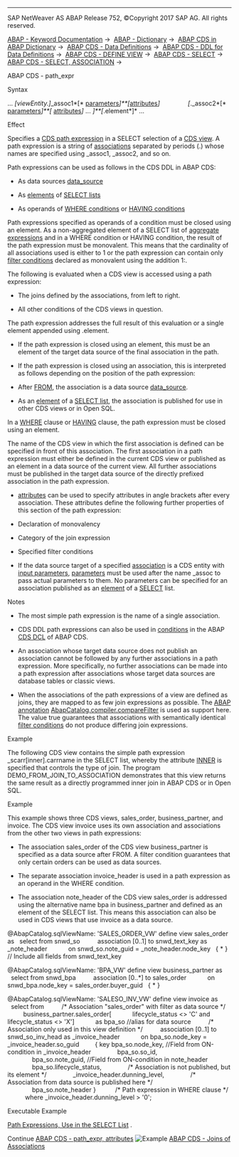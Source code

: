   

* * *

SAP NetWeaver AS ABAP Release 752, ©Copyright 2017 SAP AG. All rights reserved.

[ABAP - Keyword Documentation](https://help.sap.com/doc/abapdocu_752_index_htm/7.52/en-US/abenabap.htm) →  [ABAP - Dictionary](https://help.sap.com/doc/abapdocu_752_index_htm/7.52/en-US/abenabap_dictionary.htm) →  [ABAP CDS in ABAP Dictionary](https://help.sap.com/doc/abapdocu_752_index_htm/7.52/en-US/abencds.htm) →  [ABAP CDS - Data Definitions](https://help.sap.com/doc/abapdocu_752_index_htm/7.52/en-US/abenddic_cds_entities.htm) →  [ABAP CDS - DDL for Data Definitions](https://help.sap.com/doc/abapdocu_752_index_htm/7.52/en-US/abencds_f1_ddl_syntax.htm) →  [ABAP CDS - DEFINE VIEW](https://help.sap.com/doc/abapdocu_752_index_htm/7.52/en-US/abencds_f1_define_view.htm) →  [ABAP CDS - SELECT](https://help.sap.com/doc/abapdocu_752_index_htm/7.52/en-US/abencds_f1_select_statement.htm) →  [ABAP CDS - SELECT, ASSOCIATION](https://help.sap.com/doc/abapdocu_752_index_htm/7.52/en-US/abencds_f1_association.htm) → 

ABAP CDS - path\_expr

Syntax

... *\[*viewEntity.*\]*\_assoc1*\[* [parameters](https://help.sap.com/doc/abapdocu_752_index_htm/7.52/en-US/abencds_f1_select_parameters.htm)*\]**\[*[attributes](https://help.sap.com/doc/abapdocu_752_index_htm/7.52/en-US/abencds_path_expression_attr.htm)*\]*
               *\[*.\_assoc2*\[* [parameters](https://help.sap.com/doc/abapdocu_752_index_htm/7.52/en-US/abencds_f1_select_parameters.htm)*\]**\[* [attributes](https://help.sap.com/doc/abapdocu_752_index_htm/7.52/en-US/abencds_path_expression_attr.htm)*\]* ... *\]**\[*.element*\]* ...

Effect

Specifies a [CDS path expression](https://help.sap.com/doc/abapdocu_752_index_htm/7.52/en-US/abencds_path_expression_glosry.htm "Glossary Entry") in a SELECT selection of a [CDS view](https://help.sap.com/doc/abapdocu_752_index_htm/7.52/en-US/abencds_view_glosry.htm "Glossary Entry"). A path expression is a string of [associations](https://help.sap.com/doc/abapdocu_752_index_htm/7.52/en-US/abencds_f1_association.htm) separated by periods (.) whose names are specified using \_assoc1, \_assoc2, and so on.

Path expressions can be used as follows in the CDS DDL in ABAP CDS:

-   As data sources [data\_source](https://help.sap.com/doc/abapdocu_752_index_htm/7.52/en-US/abencds_f1_data_source.htm)

-   As [elements](https://help.sap.com/doc/abapdocu_752_index_htm/7.52/en-US/abencds_f1_select_list_entry.htm) of [SELECT lists](https://help.sap.com/doc/abapdocu_752_index_htm/7.52/en-US/abencds_f1_select_list.htm)

-   As operands of [WHERE conditions](https://help.sap.com/doc/abapdocu_752_index_htm/7.52/en-US/abencds_f1_where_clause.htm) or [HAVING conditions](https://help.sap.com/doc/abapdocu_752_index_htm/7.52/en-US/abencds_f1_having_clause.htm)

Path expressions specified as operands of a condition must be closed using an element. As a non-aggregated element of a SELECT list of [aggregate expressions](https://help.sap.com/doc/abapdocu_752_index_htm/7.52/en-US/abencds_f1_aggregate_functions.htm) and in a WHERE condition or HAVING condition, the result of the path expression must be monovalent. This means that the cardinality of all associations used is either to 1 or the path expression can contain only [filter conditions](https://help.sap.com/doc/abapdocu_752_index_htm/7.52/en-US/abencds_path_expression_attr.htm) declared as monovalent using the addition 1:.

The following is evaluated when a CDS view is accessed using a path expression:

-   The joins defined by the associations, from left to right.

-   All other conditions of the CDS views in question.

The path expression addresses the full result of this evaluation or a single element appended using .element.

-   If the path expression is closed using an element, this must be an element of the target data source of the final association in the path.

-   If the path expression is closed using an association, this is interpreted as follows depending on the position of the path expression:

-   After [FROM](https://help.sap.com/doc/abapdocu_752_index_htm/7.52/en-US/abencds_f1_select_statement.htm), the association is a data source [data\_source](https://help.sap.com/doc/abapdocu_752_index_htm/7.52/en-US/abencds_f1_data_source.htm).

-   As an [element](https://help.sap.com/doc/abapdocu_752_index_htm/7.52/en-US/abencds_f1_select_list_entry.htm) of a [SELECT list](https://help.sap.com/doc/abapdocu_752_index_htm/7.52/en-US/abencds_f1_select_list.htm), the association is published for use in other CDS views or in Open SQL.

In a [WHERE](https://help.sap.com/doc/abapdocu_752_index_htm/7.52/en-US/abencds_f1_where_clause.htm) clause or [HAVING](https://help.sap.com/doc/abapdocu_752_index_htm/7.52/en-US/abencds_f1_having_clause.htm) clause, the path expression must be closed using an element.

The name of the CDS view in which the first association is defined can be specified in front of this association. The first association in a path expression must either be defined in the current CDS view or published as an element in a data source of the current view. All further associations must be published in the target data source of the directly prefixed association in the path expression.

-   [attributes](https://help.sap.com/doc/abapdocu_752_index_htm/7.52/en-US/abencds_path_expression_attr.htm) can be used to specify attributes in angle brackets after every association. These attributes define the following further properties of this section of the path expression:

-   Declaration of monovalency

-   Category of the join expression

-   Specified filter conditions

-   If the data source target of a specified [association](https://help.sap.com/doc/abapdocu_752_index_htm/7.52/en-US/abencds_f1_association.htm) is a CDS entity with [input parameters](https://help.sap.com/doc/abapdocu_752_index_htm/7.52/en-US/abencds_f1_param.htm), [parameters](https://help.sap.com/doc/abapdocu_752_index_htm/7.52/en-US/abencds_f1_select_parameters.htm) must be used after the name \_assoc to pass actual parameters to them. No parameters can be specified for an association published as an [element](https://help.sap.com/doc/abapdocu_752_index_htm/7.52/en-US/abencds_f1_select_list_entry.htm) of a [SELECT](https://help.sap.com/doc/abapdocu_752_index_htm/7.52/en-US/abencds_f1_select_list.htm) list.

Notes

-   The most simple path expression is the name of a single association.

-   CDS DDL path expressions can also be used in [conditions](https://help.sap.com/doc/abapdocu_752_index_htm/7.52/en-US/abencds_dcl_role_conditions.htm) in the ABAP [CDS DCL](https://help.sap.com/doc/abapdocu_752_index_htm/7.52/en-US/abencds_dcl_glosry.htm "Glossary Entry") of ABAP CDS.

-   An association whose target data source does not publish an association cannot be followed by any further associations in a path expression. More specifically, no further associations can be made into a path expression after associations whose target data sources are database tables or classic views.

-   When the associations of the path expressions of a view are defined as joins, they are mapped to as few join expressions as possible. The [ABAP annotation](https://help.sap.com/doc/abapdocu_752_index_htm/7.52/en-US/abencore_annotation_glosry.htm "Glossary Entry") [AbapCatalog.compiler.compareFilter](https://help.sap.com/doc/abapdocu_752_index_htm/7.52/en-US/abencds_f1_view_entity_annotations.htm) is used as support here. The value true guarantees that associations with semantically identical [filter conditions](https://help.sap.com/doc/abapdocu_752_index_htm/7.52/en-US/abencds_path_expression_attr.htm) do not produce differing join expressions.

Example

The following CDS view contains the simple path expression \_scarr\[inner\].carrname in the SELECT list, whereby the attribute [INNER](https://help.sap.com/doc/abapdocu_752_index_htm/7.52/en-US/abencds_path_expression_attr.htm) is specified that controls the type of join. The program DEMO\_FROM\_JOIN\_TO\_ASSOCIATION demonstrates that this view returns the same result as a directly programmed inner join in ABAP CDS or in Open SQL.

Example

This example shows three CDS views, sales\_order, business\_partner, and invoice. The CDS view invoice uses its own association and associations from the other two views in path expressions:

-   The association sales\_order of the CDS view business\_partner is specified as a data source after FROM. A filter condition guarantees that only certain orders can be used as data sources.

-   The separate association invoice\_header is used in a path expression as an operand in the WHERE condition.

-   The association note\_header of the CDS view sales\_order is addressed using the alternative name bpa in business\_partner and defined as an element of the SELECT list. This means this association can also be used in CDS views that use invoice as a data source.

@AbapCatalog.sqlViewName: 'SALES\_ORDER\_VW'
define view sales\_order as
  select from snwd\_so
         association \[0..1\] to snwd\_text\_key as \_note\_header
           on snwd\_so.note\_guid = \_note\_header.node\_key
  { \* } // Include all fields from snwd\_text\_key

@AbapCatalog.sqlViewName: 'BPA\_VW'
define view business\_partner as
  select from snwd\_bpa
         association \[0..\*\] to sales\_order
           on snwd\_bpa.node\_key = sales\_order.buyer\_guid
  { \* }

@AbapCatalog.sqlViewName: 'SALESO\_INV\_VW'
define view invoice as
  select from
         /\* Association "sales\_order" with filter as data source \*/
         business\_partner.sales\_order\[
           lifecycle\_status <> 'C' and lifecycle\_status <> 'X'\]
           as bpa\_so //alias for data source
         /\* Association only used in this view definition \*/
         association \[0..1\] to snwd\_so\_inv\_head as \_invoice\_header
           on bpa\_so.node\_key = \_invoice\_header.so\_guid
        { key bpa\_so.node\_key, //Field from ON-condition in \_invoice\_header
              bpa\_so.so\_id,
              bpa\_so.note\_guid, //Field from ON-condition in note\_header
              bpa\_so.lifecycle\_status,
              /\* Association is not published, but its element \*/
              \_invoice\_header.dunning\_level,
              /\* Association from data source is published here \*/
              bpa\_so.note\_header }
          /\* Path expression in WHERE clause \*/
          where \_invoice\_header.dunning\_level > '0';

Executable Example

[Path Expressions, Use in the SELECT List](https://help.sap.com/doc/abapdocu_752_index_htm/7.52/en-US/abenpath_expr_in_colspec_abexa.htm) .

Continue
[ABAP CDS - path\_expr, attributes](https://help.sap.com/doc/abapdocu_752_index_htm/7.52/en-US/abencds_path_expression_attr.htm)
![Example](exa.gif "Example") [ABAP CDS - Joins of Associations](https://help.sap.com/doc/abapdocu_752_index_htm/7.52/en-US/abencds_assoc_join_abexa.htm)